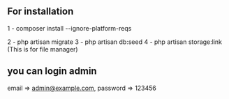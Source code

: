 For installation
-----------------------

1 - composer install --ignore-platform-reqs

2 - php artisan migrate
3 - php artisan db:seed
4 - php artisan storage:link (This is for file manager)



you can login admin 
------------------
email     =>  admin@example.com,
password  =>  123456